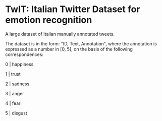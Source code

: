 # TwIT: Italian Twitter Dataset for emotion recognition
A large dataset of Italian manually annotated tweets.

The dataset is in the form: "ID, Text, Annotation", where the annotation is expressed as a number in [0, 5], on the basis of the following correspondences:

0 | happiness

1 | trust

2 | sadness

3 | anger

4 | fear

5 | disgust


